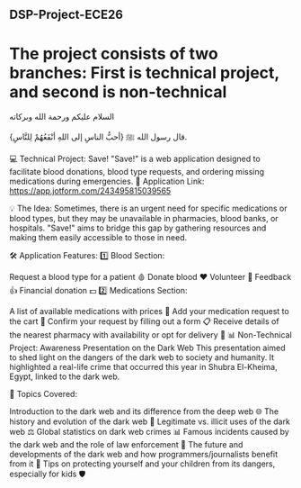 ## DSP-Project-ECE26
# The project consists of two branches: First is technical project, and second is non-technical

السلام عليكم ورحمة الله وبركاته

قال رسول الله ﷺ {أحبُّ الناسِ إلى اللهِ أنْفَعُهُمْ لِلنَّاسِ}.

💻 Technical Project: Save!
"Save!" is a web application designed to facilitate blood donations, blood type requests, and ordering missing medications during emergencies.
📲 Application Link: https://app.jotform.com/243495815039565

💡 The Idea:
Sometimes, there is an urgent need for specific medications or blood types, but they may be unavailable in pharmacies, blood banks, or hospitals. "Save!" aims to bridge this gap by gathering resources and making them easily accessible to those in need.

🛠️ Application Features:
1️⃣ Blood Section:

Request a blood type for a patient 🩸
Donate blood ❤️
Volunteer 👐
Feedback 👍
Financial donation 💵
2️⃣ Medications Section:

A list of available medications with prices 💊
Add your medication request to the cart 🛒
Confirm your request by filling out a form 📋
Receive details of the nearest pharmacy with availability or opt for delivery 🚚
📊 Non-Technical Project: Awareness Presentation on the Dark Web
This presentation aimed to shed light on the dangers of the dark web to society and humanity. It highlighted a real-life crime that occurred this year in Shubra El-Kheima, Egypt, linked to the dark web.

📝 Topics Covered:

Introduction to the dark web and its difference from the deep web 🌐
The history and evolution of the dark web 📜
Legitimate vs. illicit uses of the dark web ⚖️
Global statistics on dark web crimes 📊
Famous incidents caused by the dark web and the role of law enforcement 🚓
The future and developments of the dark web and how programmers/journalists benefit from it 🔮
Tips on protecting yourself and your children from its dangers, especially for kids 🛡️
